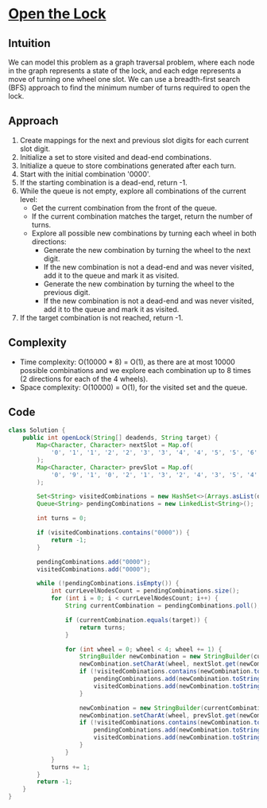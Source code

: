 
# [Open the Lock](https://leetcode.com/problems/open-the-lock/?envType=daily-question&envId=2024-04-22)

## Intuition
We can model this problem as a graph traversal problem, where each node in the graph represents a state of the lock, and each edge represents a move of turning one wheel one slot. We can use a breadth-first search (BFS) approach to find the minimum number of turns required to open the lock.

## Approach
1. Create mappings for the next and previous slot digits for each current slot digit.
2. Initialize a set to store visited and dead-end combinations.
3. Initialize a queue to store combinations generated after each turn.
4. Start with the initial combination '0000'.
5. If the starting combination is a dead-end, return -1.
6. While the queue is not empty, explore all combinations of the current level:
   - Get the current combination from the front of the queue.
   - If the current combination matches the target, return the number of turns.
   - Explore all possible new combinations by turning each wheel in both directions:
     - Generate the new combination by turning the wheel to the next digit.
     - If the new combination is not a dead-end and was never visited, add it to the queue and mark it as visited.
     - Generate the new combination by turning the wheel to the previous digit.
     - If the new combination is not a dead-end and was never visited, add it to the queue and mark it as visited.
7. If the target combination is not reached, return -1.

## Complexity
- Time complexity: O(10000 * 8) = O(1), as there are at most 10000 possible combinations and we explore each combination up to 8 times (2 directions for each of the 4 wheels).
- Space complexity: O(10000) = O(1), for the visited set and the queue.

## Code
```java
class Solution {
    public int openLock(String[] deadends, String target) {
        Map<Character, Character> nextSlot = Map.of(
            '0', '1', '1', '2', '2', '3', '3', '4', '4', '5', '5', '6', '6', '7', '7', '8', '8', '9', '9', '0'
        );
        Map<Character, Character> prevSlot = Map.of(
            '0', '9', '1', '0', '2', '1', '3', '2', '4', '3', '5', '4', '6', '5', '7', '6', '8', '7', '9', '8'
        );

        Set<String> visitedCombinations = new HashSet<>(Arrays.asList(deadends));
        Queue<String> pendingCombinations = new LinkedList<String>();

        int turns = 0;

        if (visitedCombinations.contains("0000")) {
            return -1;
        }

        pendingCombinations.add("0000");
        visitedCombinations.add("0000");

        while (!pendingCombinations.isEmpty()) {
            int currLevelNodesCount = pendingCombinations.size();
            for (int i = 0; i < currLevelNodesCount; i++) {
                String currentCombination = pendingCombinations.poll();

                if (currentCombination.equals(target)) {
                    return turns;
                }

                for (int wheel = 0; wheel < 4; wheel += 1) {
                    StringBuilder newCombination = new StringBuilder(currentCombination);
                    newCombination.setCharAt(wheel, nextSlot.get(newCombination.charAt(wheel)));
                    if (!visitedCombinations.contains(newCombination.toString())) {
                        pendingCombinations.add(newCombination.toString());
                        visitedCombinations.add(newCombination.toString());
                    }

                    newCombination = new StringBuilder(currentCombination);
                    newCombination.setCharAt(wheel, prevSlot.get(newCombination.charAt(wheel)));
                    if (!visitedCombinations.contains(newCombination.toString())) {
                        pendingCombinations.add(newCombination.toString());
                        visitedCombinations.add(newCombination.toString());
                    }
                }
            }
            turns += 1;
        }
        return -1;
    }
}
